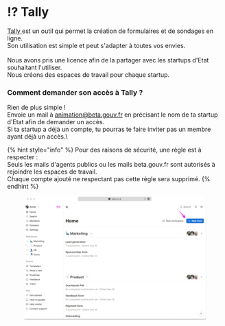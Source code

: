 # ⁉ Tally

[Tally ](https://tally.so/)est un outil qui permet la création de formulaires et de sondages en ligne.\
Son utilisation est simple et peut s'adapter à toutes vos envies.\
\
Nous avons pris une licence afin de la partager avec les startups d'Etat souhaitant l'utiliser.\
Nous créons des espaces de travail pour chaque startup.

### Comment demander son accès à Tally ?

Rien de plus simple !\
Envoie un mail à animation@beta.gouv.fr en précisant le nom de ta startup d'Etat afin de demander un accès.\
Si ta startup a déjà un compte, tu pourras te faire inviter pas un membre ayant déjà un accès.\


{% hint style="info" %}
Pour des raisons de sécurité, une règle est à respecter : \
Seuls les mails d'agents publics ou les mails beta.gouv.fr sont autorisés à rejoindre les espaces de travail.\
Chaque compte ajouté ne respectant pas cette règle sera supprimé.
{% endhint %}

<figure><img src="../../../.gitbook/assets/image (25).png" alt=""><figcaption></figcaption></figure>

